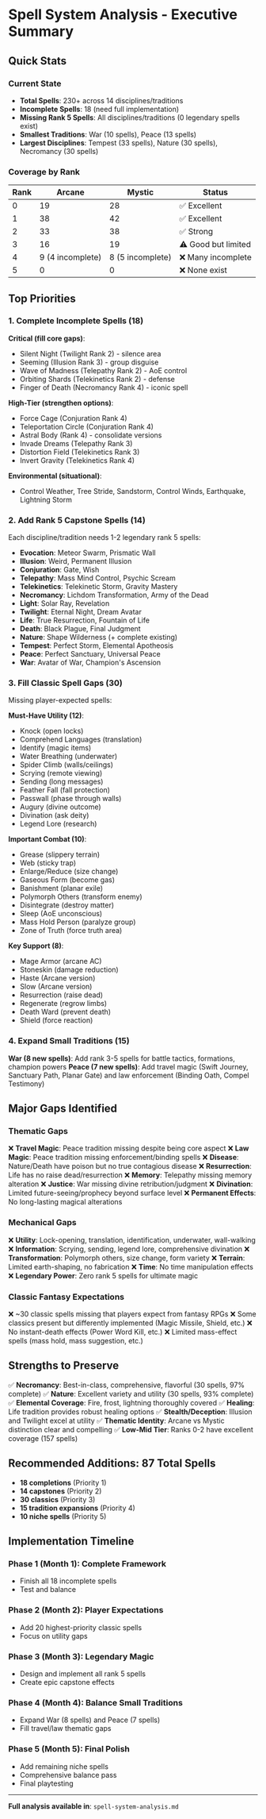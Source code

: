 # Spell System Analysis - Executive Summary

## Quick Stats

### Current State
- **Total Spells**: 230+ across 14 disciplines/traditions
- **Incomplete Spells**: 18 (need full implementation)
- **Missing Rank 5 Spells**: All disciplines/traditions (0 legendary spells exist)
- **Smallest Traditions**: War (10 spells), Peace (13 spells)
- **Largest Disciplines**: Tempest (33 spells), Nature (30 spells), Necromancy (30 spells)

### Coverage by Rank
| Rank | Arcane | Mystic | Status |
|------|--------|--------|--------|
| 0    | 19     | 28     | ✅ Excellent |
| 1    | 38     | 42     | ✅ Excellent |
| 2    | 33     | 38     | ✅ Strong |
| 3    | 16     | 19     | ⚠️ Good but limited |
| 4    | 9 (4 incomplete) | 8 (5 incomplete) | ❌ Many incomplete |
| 5    | 0      | 0      | ❌ None exist |

## Top Priorities

### 1. Complete Incomplete Spells (18)
**Critical (fill core gaps)**:
- Silent Night (Twilight Rank 2) - silence area
- Seeming (Illusion Rank 3) - group disguise
- Wave of Madness (Telepathy Rank 2) - AoE control
- Orbiting Shards (Telekinetics Rank 2) - defense
- Finger of Death (Necromancy Rank 4) - iconic spell

**High-Tier (strengthen options)**:
- Force Cage (Conjuration Rank 4)
- Teleportation Circle (Conjuration Rank 4)
- Astral Body (Rank 4) - consolidate versions
- Invade Dreams (Telepathy Rank 3)
- Distortion Field (Telekinetics Rank 3)
- Invert Gravity (Telekinetics Rank 4)

**Environmental (situational)**:
- Control Weather, Tree Stride, Sandstorm, Control Winds, Earthquake, Lightning Storm

### 2. Add Rank 5 Capstone Spells (14)
Each discipline/tradition needs 1-2 legendary rank 5 spells:
- **Evocation**: Meteor Swarm, Prismatic Wall
- **Illusion**: Weird, Permanent Illusion
- **Conjuration**: Gate, Wish
- **Telepathy**: Mass Mind Control, Psychic Scream
- **Telekinetics**: Telekinetic Storm, Gravity Mastery
- **Necromancy**: Lichdom Transformation, Army of the Dead
- **Light**: Solar Ray, Revelation
- **Twilight**: Eternal Night, Dream Avatar
- **Life**: True Resurrection, Fountain of Life
- **Death**: Black Plague, Final Judgment
- **Nature**: Shape Wilderness (+ complete existing)
- **Tempest**: Perfect Storm, Elemental Apotheosis
- **Peace**: Perfect Sanctuary, Universal Peace
- **War**: Avatar of War, Champion's Ascension

### 3. Fill Classic Spell Gaps (30)
Missing player-expected spells:

**Must-Have Utility (12)**:
- Knock (open locks)
- Comprehend Languages (translation)
- Identify (magic items)
- Water Breathing (underwater)
- Spider Climb (walls/ceilings)
- Scrying (remote viewing)
- Sending (long messages)
- Feather Fall (fall protection)
- Passwall (phase through walls)
- Augury (divine outcome)
- Divination (ask deity)
- Legend Lore (research)

**Important Combat (10)**:
- Grease (slippery terrain)
- Web (sticky trap)
- Enlarge/Reduce (size change)
- Gaseous Form (become gas)
- Banishment (planar exile)
- Polymorph Others (transform enemy)
- Disintegrate (destroy matter)
- Sleep (AoE unconscious)
- Mass Hold Person (paralyze group)
- Zone of Truth (force truth area)

**Key Support (8)**:
- Mage Armor (arcane AC)
- Stoneskin (damage reduction)
- Haste (Arcane version)
- Slow (Arcane version)
- Resurrection (raise dead)
- Regenerate (regrow limbs)
- Death Ward (prevent death)
- Shield (force reaction)

### 4. Expand Small Traditions (15)
**War (8 new spells)**: Add rank 3-5 spells for battle tactics, formations, champion powers
**Peace (7 new spells)**: Add travel magic (Swift Journey, Sanctuary Path, Planar Gate) and law enforcement (Binding Oath, Compel Testimony)

## Major Gaps Identified

### Thematic Gaps
❌ **Travel Magic**: Peace tradition missing despite being core aspect
❌ **Law Magic**: Peace tradition missing enforcement/binding spells
❌ **Disease**: Nature/Death have poison but no true contagious disease
❌ **Resurrection**: Life has no raise dead/resurrection
❌ **Memory**: Telepathy missing memory alteration
❌ **Justice**: War missing divine retribution/judgment
❌ **Divination**: Limited future-seeing/prophecy beyond surface level
❌ **Permanent Effects**: No long-lasting magical alterations

### Mechanical Gaps
❌ **Utility**: Lock-opening, translation, identification, underwater, wall-walking
❌ **Information**: Scrying, sending, legend lore, comprehensive divination
❌ **Transformation**: Polymorph others, size change, form variety
❌ **Terrain**: Limited earth-shaping, no fabrication
❌ **Time**: No time manipulation effects
❌ **Legendary Power**: Zero rank 5 spells for ultimate magic

### Classic Fantasy Expectations
❌ ~30 classic spells missing that players expect from fantasy RPGs
❌ Some classics present but differently implemented (Magic Missile, Shield, etc.)
❌ No instant-death effects (Power Word Kill, etc.)
❌ Limited mass-effect spells (mass hold, mass suggestion, etc.)

## Strengths to Preserve

✅ **Necromancy**: Best-in-class, comprehensive, flavorful (30 spells, 97% complete)
✅ **Nature**: Excellent variety and utility (30 spells, 93% complete)  
✅ **Elemental Coverage**: Fire, frost, lightning thoroughly covered
✅ **Healing**: Life tradition provides robust healing options
✅ **Stealth/Deception**: Illusion and Twilight excel at utility
✅ **Thematic Identity**: Arcane vs Mystic distinction clear and compelling
✅ **Low-Mid Tier**: Ranks 0-2 have excellent coverage (157 spells)

## Recommended Additions: 87 Total Spells
- **18 completions** (Priority 1)
- **14 capstones** (Priority 2)
- **30 classics** (Priority 3)
- **15 tradition expansions** (Priority 4)
- **10 niche spells** (Priority 5)

## Implementation Timeline

### Phase 1 (Month 1): Complete Framework
- Finish all 18 incomplete spells
- Test and balance

### Phase 2 (Month 2): Player Expectations
- Add 20 highest-priority classic spells
- Focus on utility gaps

### Phase 3 (Month 3): Legendary Magic
- Design and implement all rank 5 spells
- Create epic capstone effects

### Phase 4 (Month 4): Balance Small Traditions
- Expand War (8 spells) and Peace (7 spells)
- Fill travel/law thematic gaps

### Phase 5 (Month 5): Final Polish
- Add remaining niche spells
- Comprehensive balance pass
- Final playtesting

---

**Full analysis available in**: `spell-system-analysis.md`
